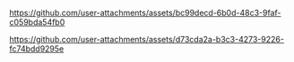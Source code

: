 

https://github.com/user-attachments/assets/bc99decd-6b0d-48c3-9faf-c059bda54fb0



https://github.com/user-attachments/assets/d73cda2a-b3c3-4273-9226-fc74bdd9295e

